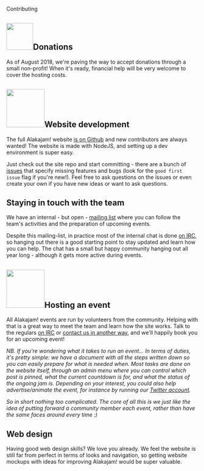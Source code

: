 Contributing
## <img src="https://static.alakajam.com/static/images/welcome.png" class="pull-right" height="70" />Donations

As of August 2018, we're paving the way to accept donations through a small non-profit! When it's ready, financial help will be very welcome to cover the hosting costs.

## <img src="https://static.alakajam.com/static/images/docs/code.png" class="pull-right" height="100" />Website development

The full Alakajam! website [is on Github](https://github.com/alakajam-team/alakajam) and new contributors are always wanted! The website is made with NodeJS, and setting up a dev environment is super easy.

Just check out the site repo and start committing - there are a bunch of [issues](https://github.com/alakajam-team/alakajam/issues) that specify missing features and bugs (look for the `good first issue` flag if you're new!). Feel free to ask questions on the issues or even create your own if you have new ideas or want to ask questions.

## Staying in touch with the team

We have an internal - but open - [mailing list](https://groups.google.com/forum/#!forum/alakajam-team) where you can follow the team's activities and the preparation of upcoming events.

Despite this mailing-list, in practice most of the internal chat is done [on IRC](/chat), so hanging out there is a good starting point to stay updated and learn how you can help. The chat has a small but happy community hanging out all year long - although it gets more active during events.

## <img src="https://static.alakajam.com/static/images/docs/sound.png" class="pull-right" height="100" />Hosting an event

All Alakajam! events are run by volunteers from the community. Helping with that is a great way to meet the team and learn how the site works. Talk to the regulars [on IRC](/chat) or [contact us in another way](/docs#contact), and we'll happily book you for an upcoming event!

*NB. If you're wondering what it takes to run an event... In terms of duties, it's pretty simple: we have a document with all the steps written down so you can easily prepare for what is needed when. Most tasks are done on the website itself, through an admin menu where you can control which post is pinned, what the current countdown is for, and what the status of the ongoing jam is. Depending on your interest, you could also help advertise/animate the event, for instance by running our [Twitter account](https://twitter.com/alakajambang).*

*So in short nothing too complicated. The core of all this is  we just like the idea of putting forward a community member each event, rather than have the same faces around every time :)*
## Web design

Having good web design skills? We love you already. We feel the website is still far from perfect in terms of looks and navigation, so getting website mockups with ideas for improving Alakajam! would be super valuable.